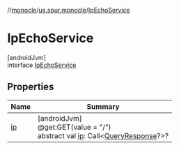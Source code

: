 //[monocle](../../../index.md)/[us.spur.monocle](../index.md)/[IpEchoService](index.md)

# IpEchoService

[androidJvm]\
interface [IpEchoService](index.md)

## Properties

| Name | Summary |
|---|---|
| [ip](ip.md) | [androidJvm]<br>@get:GET(value = &quot;/&quot;)<br>abstract val [ip](ip.md): Call&lt;[QueryResponse](../-query-response/index.md)?&gt;? |
